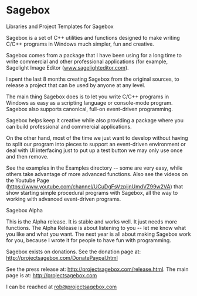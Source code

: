 # Sagebox
Libraries and Project Templates for Sagebox

Sagebox is a set of C++ utilities and functions designed to make writing C/C++ programs in Windows much simpler, fun and creative.

Sagebox comes from a package that I have been using for a long time to write commercial and other professional applications (for example, Sagelight Image Editor (www.sagelighteditor.com). 

I spent the last 8 months creating Sagebox from the original sources, to release a project that can be used by anyone at any level. 

The main thing Sagebox does is to let you write C/C++ programs in Windows as easy as a scripting language or console-mode program.  Sagebox also supports canonical, full-on event-driven programming. 

Sagebox helps keep it creative while also providing a package where you can build professional and commercial applications.

On the other hand, most of the time we just want to develop without having to split our program into pieces to support an event-driven environment or deal with UI interfacing just to put up a test button we may only use once and then remove.

See the examples in the Examples directory -- some are very easy, while others take advantage of more advanced functions.   Also see the videos on the Youtube Page (https://www.youtube.com/channel/UCuDgFsVzpijnUmdVZ99w2VA) that show starting simple procedural programs with Sagebox, all the way to working with advanced event-driven programs. 

Sagebox Alpha

This is the Alpha release.  It is stable and works well.  It just needs more functions.  The Alpha Release is about listening to you -- let me know what you like and what you want.  The next year is all about making Sagebox work for you, because I wrote it for people to have fun with programming.

Sagebox exists on donations.  See the donation page at: http://projectsagebox.com/DonatePaypal.html

See the press release at: http://projectsagebox.com/release.html.
The main page is at: http://projectsagebox.com

I can be reached at rob@projectsagebox.com
